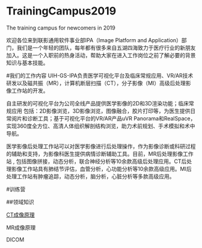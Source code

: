 # TrainingCampus2019
The training campus for newcomers in 2019

欢迎各位来到联影通用软件事业部IPA（Image Platform and Application）部门，我们是一个年轻的团队，每年都有很多来自五湖四海致力于医疗行业的新朋友加入。这是一个入职前的热身活动，帮助大家在进入工作岗位之前了解必要的背景知识与基本技能。

#我们的工作内容
UIH-GS-IPA负责医学可视化平台及临床常规应用、VR/AR技术研发以及磁共振（MR），计算机断层扫描（CT），分子影像（MI）高级后处理影像工作站的开发。

自主研发的可视化平台为公司全线产品提供医学影像的2D和3D渲染功能；临床常规应用 包括：2D影像浏览，3D影像浏览，图像融合，胶片打印等，为医生提供日常阅片和诊断工具；基于可视化平台的VR/AR产品uVR Panorama和RealSpace，实现360度全方位、高清人体组织解剖结构浏览，助力术前规划、手术模拟和术中导航。

医学影像后处理工作站可以对医学影像进行后处理操作，作为影像诊断或科研过程的辅助和支持，为影像科医生提供病情诊断辅助工具。目前，MR后处理影像工作站 , 包括图像拼接，动态分析，联合神经分析等10余款高级后处理应用。CT后处理影像工作站具有肺结节评估，血管分析，心功能分析等10余款高级应用。MI后处理工作站有肿瘤追踪，动态分析，脑分析，心脏分析等多款高级应用。

#训练营

##领域知识

[CT成像原理](..\Computed_Tomography\CT.md)

MR成像原理

DICOM